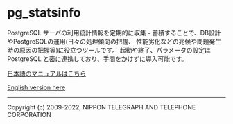 # pg_statsinfo

PostgreSQL サーバの利用統計情報を定期的に収集・蓄積することで、DB設計やPostgreSQLの運用(日々の処理傾向の把握、 性能劣化などの兆候や問題発生時の原因の把握等)に役立つツールです。
起動や終了、パラメータの設定は PostgreSQL と密に連携しており、手間をかけずに導入可能です。

[日本語のマニュアルはこちら](/doc/pg_statsinfo-ja.md)

[English version here](/doc/pg_statsinfo.md)

-----
Copyright (c) 2009-2022, NIPPON TELEGRAPH AND TELEPHONE CORPORATION
